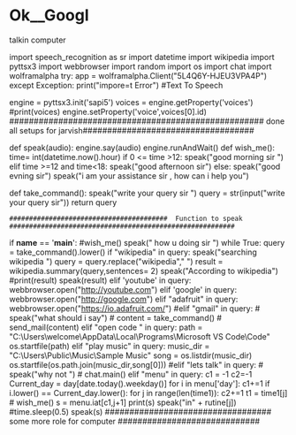 # Ok__Googl
talkin computer

import speech_recognition as sr
import datetime
import wikipedia
import pyttsx3
import webbrowser
import random
import os
import chat
import wolframalpha
try:
    app = wolframalpha.Client("5L4Q6Y-HJEU3VPA4P")
except Exception:
    print("impore=t Error")
#Text To Speech

engine = pyttsx3.init('sapi5')
voices = engine.getProperty('voices')
#print(voices)
engine.setProperty('voice',voices[0].id)
#################################################### done all setups for jarvish###################################


def speak(audio):
    engine.say(audio)
    engine.runAndWait()
def wish_me():
    time= int(datetime.now().hour)
    if 0 <= time >12:
        speak("good morning sir ")
    elif time >=12 and time<18:
        speak("good afternoon sir")
    else:
        speak("good evning sir")
    speak("i am your assistance sir , how can i help you")


def take_command():
    speak("write your query sir ")
    query = str(input("write your query sir"))
    return query
    
    ########################################  Function to speak ######################################################### 
    
if __name__ == '__main__':
    #wish_me()
    speak(" how u doing sir ")
    while True:
        query = take_command().lower()
        if "wikipedia" in query:
            speak("searching wikipedia ")
            query = query.replace("wikipedia"," ")
            result = wikipedia.summary(query,sentences= 2)
            speak("According to wikipedia")
            #print(result)
            speak(result)
        elif 'youtube' in query:
            webbrowser.open("http://youtube.com")
        elif 'google' in query:
            webbrowser.open("http://google.com")
        elif "adafruit" in query:
            webbrowser.open("https://io.adafruit.com/")
        #elif "gmail" in query:
            #    speak("what should i say")
            #    content = take_command()
            #    send_mail(content)
        elif "open code " in query:
            path = "C:\\Users\\welcome\\AppData\\Local\\Programs\\Microsoft VS Code\\Code"
            os.startfile(path)
        elif "play music" in query:
            music_dir = "C:\\Users\\Public\\Music\\Sample Music"
            song = os.listdir(music_dir)
            os.startfile(os.path.join(music_dir,song[0]))
        #elif "lets talk" in query:
         #   speak("why not ")
          #  chat.main()
        elif "menu" in query:
            c1 = -1
            c2=-1
            Current_day = day[date.today().weekday()]
            for i in menu['day']:
                c1+=1
                if i.lower() == Current_day.lower():
                    for j in range(len(time1)):
                        c2+=1
                        t1 = time1[j]
                       # wish_me()
                        s = menu.iat[c1,j+1]
                        print(s)
                        speak("in" + rutine[j])
                        #time.sleep(0.5)
                        speak(s)
          ################################## some more role for computer ############################# 
